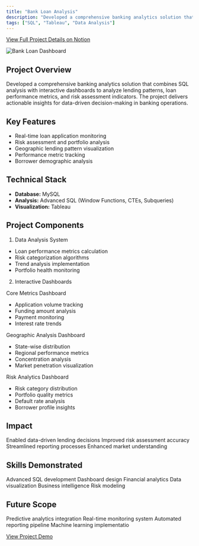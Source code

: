 ```yaml
---
title: "Bank Loan Analysis"
description: "Developed a comprehensive banking analytics solution that combines SQL analysis with interactive dashboards"
tags: ["SQL", "Tableau", "Data Analysis"]
---
```



[View Full Project Details on Notion](https://rezo0o.notion.site/Bank-Loan-Report-18eef65955e88056b4b2c42d3e66c42f)



![Bank Loan Dashboard](/images/portfolio/Bank-Loan-Analysis/dashboard.jpg)



## Project Overview

Developed a comprehensive banking analytics solution that combines SQL analysis with interactive dashboards to analyze lending patterns, loan performance metrics, and risk assessment indicators. The project delivers actionable insights for data-driven decision-making in banking operations.

## Key Features

- Real-time loan application monitoring
- Risk assessment and portfolio analysis
- Geographic lending pattern visualization
- Performance metric tracking
- Borrower demographic analysis

## Technical Stack

- **Database:** MySQL
- **Analysis:** Advanced SQL (Window Functions, CTEs, Subqueries)
- **Visualization:** Tableau

## Project Components
1. Data Analysis System

- Loan performance metrics calculation
- Risk categorization algorithms
- Trend analysis implementation
- Portfolio health monitoring

2. Interactive Dashboards

Core Metrics Dashboard

- Application volume tracking
- Funding amount analysis
- Payment monitoring
- Interest rate trends

Geographic Analysis Dashboard

- State-wise distribution
- Regional performance metrics
- Concentration analysis
- Market penetration visualization

Risk Analytics Dashboard

- Risk category distribution
- Portfolio quality metrics
- Default rate analysis
- Borrower profile insights

## Impact

Enabled data-driven lending decisions
Improved risk assessment accuracy
Streamlined reporting processes
Enhanced market understanding

## Skills Demonstrated

Advanced SQL development
Dashboard design
Financial analytics
Data visualization
Business intelligence
Risk modeling


## Future Scope

Predictive analytics integration
Real-time monitoring system
Automated reporting pipeline
Machine learning implementatio

[View Project Demo](https://public.tableau.com/app/profile/rezo0o/viz/loan_17372208946090/Summary?publish=yes) 